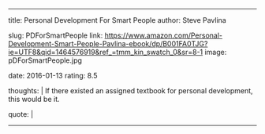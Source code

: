 ---

title: Personal Development For Smart People 
author: Steve Pavlina 

slug: PDForSmartPeople
link: https://www.amazon.com/Personal-Development-Smart-People-Pavlina-ebook/dp/B001FA0TJG?ie=UTF8&qid=1464576919&ref_=tmm_kin_swatch_0&sr=8-1
image: pDForSmartPeople.jpg

date: 2016-01-13
rating: 8.5

thoughts: |
    If there existed an assigned textbook for personal development, this would be it.  

quote: |
    

---